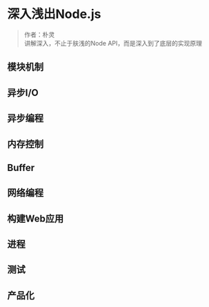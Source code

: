 # 深入浅出Node.js
> 作者：朴灵  
> 讲解深入，不止于肤浅的Node API，而是深入到了底层的实现原理

## 模块机制
## 异步I/O
## 异步编程
## 内存控制
## Buffer
## 网络编程
## 构建Web应用
## 进程
## 测试
## 产品化

